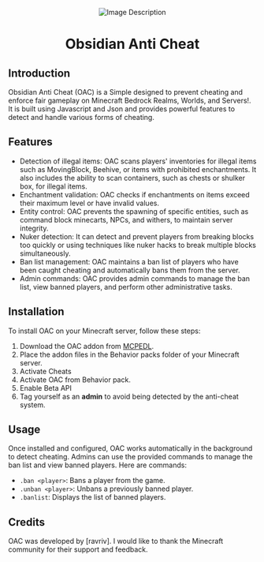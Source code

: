 <p align="center">
  <img src="https://i.postimg.cc/bN0BYxYs/pack-icon.png)" alt="Image Description">
</p>
<h1 align="center">Obsidian Anti Cheat</h1>
<p align="center">
  <h2>Introduction</h2>
</p>
Obsidian Anti Cheat (OAC) is a Simple designed to prevent cheating and enforce fair gameplay on Minecraft Bedrock Realms, Worlds, and Servers!. It is built using Javascript and Json and provides powerful features to detect and handle various forms of cheating.

## Features

- Detection of illegal items: OAC scans players' inventories for illegal items such as MovingBlock, Beehive, or items with prohibited enchantments. It also includes the ability to scan containers, such as chests or shulker box, for illegal items.
- Enchantment validation: OAC checks if enchantments on items exceed their maximum level or have invalid values.
- Entity control: OAC prevents the spawning of specific entities, such as command block minecarts, NPCs, and withers, to maintain server integrity.
- Nuker detection: It can detect and prevent players from breaking blocks too quickly or using techniques like nuker hacks to break multiple blocks simultaneously.
- Ban list management: OAC maintains a ban list of players who have been caught cheating and automatically bans them from the server.
- Admin commands: OAC provides admin commands to manage the ban list, view banned players, and perform other administrative tasks.

## Installation

To install OAC on your Minecraft server, follow these steps:

1. Download the OAC addon from [MCPEDL](https://mcpedl.com/obsidian-anti-cheat/).
2. Place the addon files in the Behavior packs folder of your Minecraft server.
3. Activate Cheats
4. Activate OAC from Behavior pack.
5. Enable Beta API
6. Tag yourself as an **admin** to avoid being detected by the anti-cheat system.

## Usage

Once installed and configured, OAC works automatically in the background to detect cheating. Admins can use the provided commands to manage the ban list and view banned players. Here are commands:

- `.ban <player>`: Bans a player from the game.
- `.unban <player>`: Unbans a previously banned player.
- `.banlist`: Displays the list of banned players.

## Credits

OAC was developed by [ravriv]. I would like to thank the Minecraft community for their support and feedback.

